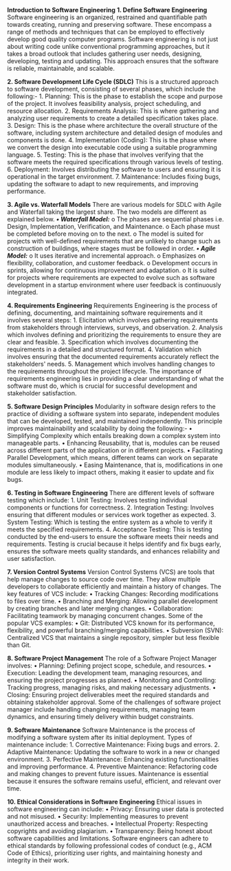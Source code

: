 **Introduction to Software Engineering**
**1. Define Software Engineering**
      Software engineering is an organized, restrained and quantifiable path towards creating, running and preserving software. These encompass a range of methods and techniques that can be employed to effectively develop good quality computer programs. Software engineering is not just about writing code unlike conventional programming approaches, but it takes a broad outlook that includes gathering user needs, designing, developing, testing and updating. This approach ensures that the software is reliable, maintainable, and scalable.

**2. Software Development Life Cycle (SDLC)**
      This is a structured approach to software development, consisting of several phases, which include the following:-
      1.	Planning: This is the phase to establish the scope and purpose of the project. It involves feasibility analysis, project scheduling, and resource allocation.
      2.	Requirements Analysis: This is where gathering and analyzing user requirements to create a detailed specification takes place.
      3.	Design: This is the phase where architecture the overall structure of the software, including system architecture and detailed design of modules and components is done.
      4.	Implementation (Coding): This is the phase where we convert the design into executable code using a suitable programming language.
      5.	Testing: This is the phase that involves verifying that the software meets the required specifications through various levels of testing.
      6.	Deployment: Involves distributing the software to users and ensuring it is operational in the target environment.
      7.	Maintenance: Includes fixing bugs, updating the software to adapt to new requirements, and improving performance.
      
**3. Agile vs. Waterfall Models**
    There are various models for SDLC with Agile and Waterfall taking the largest share. The two models are different as explained below.
    _**•	Waterfall Model:**_
        o	The phases are sequential phases i.e. Design, Implementation, Verification, and Maintenance.
        o	Each phase must be completed before moving on to the next.
        o	The model is suited for projects with well-defined requirements that are unlikely to change such as construction of buildings, where stages must be followed in order.
    _**•	Agile Model:**_
        o	It uses iterative and incremental approach.
        o	Emphasizes on flexibility, collaboration, and customer feedback.
        o	Development occurs in sprints, allowing for continuous improvement and adaptation.
        o	It is suited for projects where requirements are expected to evolve such as software development in a startup environment where user feedback is continuously integrated.
        
**4. Requirements Engineering**
    Requirements Engineering is the process of defining, documenting, and maintaining software requirements and it involves several steps:
        1.	Elicitation which involves gathering requirements from stakeholders through interviews, surveys, and observation.
        2.	Analysis which involves defining and prioritizing the requirements to ensure they are clear and feasible.
        3.	Specification which involves documenting the requirements in a detailed and structured format.
        4.	Validation which involves ensuring that the documented requirements accurately reflect the stakeholders' needs.
        5.	Management which involves handling changes to the requirements throughout the project lifecycle.
        The importance of requirements engineering lies in providing a clear understanding of what the software must do, which is crucial for successful development and stakeholder satisfaction.
        
**5. Software Design Principles**
    Modularity in software design refers to the practice of dividing a software system into separate, independent modules that can be developed, tested, and maintained independently.   This principle improves maintainability and scalability by doing the following:-
      •	Simplifying Complexity which entails breaking down a complex system into manageable parts.
      •	Enhancing Reusability, that is, modules can be reused across different parts of the application or in different projects.
      •	Facilitating Parallel Development, which means, different teams can work on separate modules simultaneously.
      •	Easing Maintenance, that is, modifications in one module are less likely to impact others, making it easier to update and fix bugs.
      
**6. Testing in Software Engineering**
    There are different levels of software testing which include:
      1.	Unit Testing: Involves testing individual components or functions for correctness.
      2.	Integration Testing: Involves ensuring that different modules or services work together as expected.
      3.	System Testing: Which is testing the entire system as a whole to verify it meets the specified requirements.
      4.	Acceptance Testing: This is testing conducted by the end-users to ensure the software meets their needs and requirements.
      Testing is crucial because it helps identify and fix bugs early, ensures the software meets quality standards, and enhances reliability and user satisfaction.
      
**7. Version Control Systems**
    Version Control Systems (VCS) are tools that help manage changes to source code over time. They allow multiple developers to collaborate efficiently and maintain a history of changes. The key features of VCS include:
      •	Tracking Changes: Recording modifications to files over time.
      •	Branching and Merging: Allowing parallel development by creating branches and later merging changes.
      •	Collaboration: Facilitating teamwork by managing concurrent changes.
      Some of the popular VCS examples:
      •	Git: Distributed VCS known for its performance, flexibility, and powerful branching/merging capabilities.
      •	Subversion (SVN): Centralized VCS that maintains a single repository, simpler but less flexible than Git.
      
**8. Software Project Management**
    The role of a Software Project Manager involves:
      •	Planning: Defining project scope, schedule, and resources.
      •	Execution: Leading the development team, managing resources, and ensuring the project progresses as planned.
      •	Monitoring and Controlling: Tracking progress, managing risks, and making necessary adjustments.
      •	Closing: Ensuring project deliverables meet the required standards and obtaining stakeholder approval.
    Some of the challenges of software project manager include handling changing requirements, managing team dynamics, and ensuring timely delivery within budget constraints.

**9. Software Maintenance**
    Software Maintenance is the process of modifying a software system after its initial deployment. Types of maintenance include:
      1.	Corrective Maintenance: Fixing bugs and errors.
      2.	Adaptive Maintenance: Updating the software to work in a new or changed environment.
      3.	Perfective Maintenance: Enhancing existing functionalities and improving performance.
      4.	Preventive Maintenance: Refactoring code and making changes to prevent future issues.
      Maintenance is essential because it ensures the software remains useful, efficient, and relevant over time.
      
**10. Ethical Considerations in Software Engineering**
    Ethical issues in software engineering can include:
      •	Privacy: Ensuring user data is protected and not misused.
      •	Security: Implementing measures to prevent unauthorized access and breaches.
      •	Intellectual Property: Respecting copyrights and avoiding plagiarism.
      •	Transparency: Being honest about software capabilities and limitations.
Software engineers can adhere to ethical standards by following professional codes of conduct (e.g., ACM Code of Ethics), prioritizing user rights, and maintaining honesty and integrity in their work.

